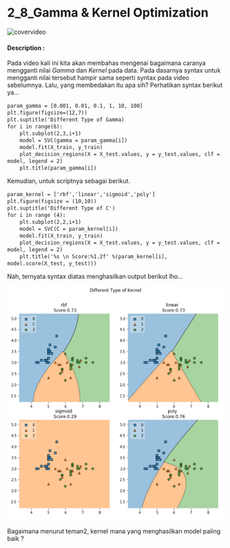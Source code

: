 # 2_8_Gamma & Kernel Optimization

![covervideo](http://bit.ly/makeaicovervideo)

#### **Description :**
Pada video kali ini kita akan membahas mengenai bagaimana caranya mengganti nilai *Gamma* dan *Kernel* pada data. Pada dasarnya syntax untuk mengganti nilai tersebut hampir sama seperti syntax pada video sebelumnya. Lalu, yang membedakan itu apa sih? Perhatikan syntax berikut ya...
```
param_gamma = [0.001, 0.01, 0.1, 1, 10, 100]
plt.figure(figsize=(12,7))
plt.suptitle('Different Type of Gamma)
for i in range(6):
    plt.subplot(2,3,i+1)
    model = SVC(gamma = param_gamma[i])
    model.fit(X_train, y_train)
    plot_decision_regions(X = X_test.values, y = y_test.values, clf = model, legend = 2)
    plt.title(param_gamma[i])
```
Kemudian, untuk scriptnya sebagai berikut.
```
param_kernel = ['rbf','linear','sigmoid','poly']
plt.figure(figsize = (10,10))
plt.suptitle('Different Type of C')
for i in range (4):
    plt.subplot(2,2,i+1)
    model = SVC(C = param_kernel[i])
    model.fit(X_train, y_train)
    plot_decision_regions(X = X_test.values, y = y_test.values, clf = model, legend = 2)
    plt.title('%s \n Score:%1.2f' %(param_kernel[i], model.score(X_test, y_test)))
```
Nah, ternyata syntax diatas menghasilkan output berikut lho...

![Assets](https://github.com/BenedictusAryo/documents_assets/raw/master/New%20CourseMap/Intermediate%20Course/2_Support%20Vector%20Machine/assets/6.png)

Bagaimana menurut teman2, kernel mana yang menghasilkan model paling baik ?